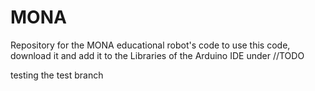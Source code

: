 # MONA
Repository for the MONA educational robot's code
to use this code, download it and add it to the Libraries of the Arduino IDE under //TODO

testing the test branch
